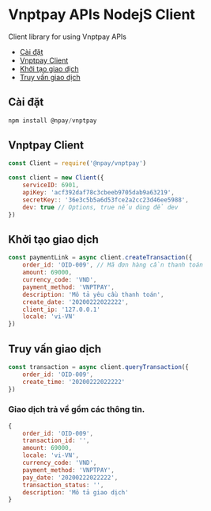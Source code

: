# Vnptpay APIs NodejS Client

Client library for using Vnptpay APIs

* [Cài đặt](#cai-dat)
* [Vnptpay Client](#vnptpay-client)
* [Khởi tạo giao dịch](#khoi-tao-giao-dich)
* [Truy vấn giao dịch](#truy-van-giao-dich)

## Cài đặt

``` js
npm install @npay/vnptpay
```

## Vnptpay Client

``` js
const Client = require('@npay/vnptpay')

const client = new Client({
    serviceID: 6901,
    apiKey: 'acf392daf78c3cbeeb9705dab9a63219',
    secretKey:: '36e3c5b5a6d53fce2a2cc23d46ee5988',
    dev: true // Options, true nếu dùng để dev
})
```

## Khởi tạo giao dịch

``` js
const paymentLink = async client.createTransaction({
    order_id: 'OID-009', // Mã đơn hàng cần thanh toán
    amount: 69000,
    currency_code: 'VND',
    payment_method: 'VNPTPAY',
    description: 'Mô tả yêu cầu thanh toán',
    create_date: '20200222022222',
    client_ip: '127.0.0.1'
    locale: 'vi-VN'
})
```

## Truy vấn giao dịch

``` js
const transaction = async client.queryTransaction({
    order_id: 'OID-009',
    create_time: '20200222022222'
})
```

### Giao dịch trả về gồm các thông tin.

``` js
{
    order_id: 'OID-009',
    transaction_id: '',
    amount: 69000,
    locale: 'vi-VN',
    currency_code: 'VND',
    payment_method: 'VNPTPAY',
    pay_date: '20200222022222',
    transaction_status: '',
    description: 'Mô tả giao dịch'
}
```
